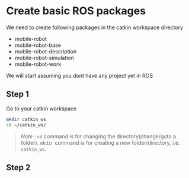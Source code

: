 # Create basic ROS packages

We need to create following packages in the catkin workspace directory
 - mobile-robot
 - mobile-robot-base
 - mobile-robot-description
 - mobile-robot-simulation
 - mobile-robot-work

We will start assuming you dont have any project yet in ROS
## Step 1
Go to your catkin workspace
```bash
mkdir catkin_ws
cd ~/catkin_ws/
```
> *Note :* `cd` command is for changing the directory(change/goto a folder). `mkdir` command is for creating a new folder/directory, i.e. `catkin_ws`.

## Step 2
